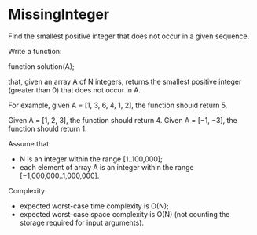 # MissingInteger

Find the smallest positive integer that does not occur in a given sequence.

Write a function:

function solution(A);

that, given an array A of N integers, returns the smallest positive integer (greater than 0) that does not occur in A.

For example, given A = [1, 3, 6, 4, 1, 2], the function should return 5.

Given A = [1, 2, 3], the function should return 4.
Given A = [−1, −3], the function should return 1.

Assume that:

- N is an integer within the range [1..100,000];
- each element of array A is an integer within the range [−1,000,000..1,000,000].

Complexity:

- expected worst-case time complexity is O(N);
- expected worst-case space complexity is O(N) (not counting the storage required for input arguments).
